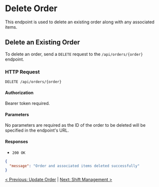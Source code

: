# Delete Order

This endpoint is used to delete an existing order along with any associated items.

## Delete an Existing Order

To delete an order, send a `DELETE` request to the `/api/orders/{order}` endpoint.

### HTTP Request

`DELETE /api/orders/{order}`

#### Authorization

Bearer token required.

#### Parameters

No parameters are required as the ID of the order to be deleted will be specified in the endpoint's URL.

#### Responses

- `200 OK`

```json
{
  "message": "Order and associated items deleted successfully"
}
```

[< Previous: Update Order](/orders-management/update-order.md) | [Next: Shift Management >](/shift-management.md)